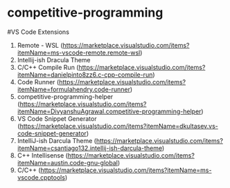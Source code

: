 # competitive-programming

#VS Code Extensions
1. Remote - WSL (https://marketplace.visualstudio.com/items?itemName=ms-vscode-remote.remote-wsl)
2. Intellij-ish Dracula Theme
3. C/C++ Compile Run (https://marketplace.visualstudio.com/items?itemName=danielpinto8zz6.c-cpp-compile-run)
4. Code Runner (https://marketplace.visualstudio.com/items?itemName=formulahendry.code-runner)
5. competitive-programming-helper (https://marketplace.visualstudio.com/items?itemName=DivyanshuAgrawal.competitive-programming-helper)
6. VS Code Snippet Generator (https://marketplace.visualstudio.com/items?itemName=dkultasev.vs-code-snippet-generator)
7. IntelliJ-ish Darcula Theme (https://marketplace.visualstudio.com/items?itemName=csantiago132.intellij-ish-darcula-theme)
8. C++ Intellisense (https://marketplace.visualstudio.com/items?itemName=austin.code-gnu-global)
9. C/C++ (https://marketplace.visualstudio.com/items?itemName=ms-vscode.cpptools)
